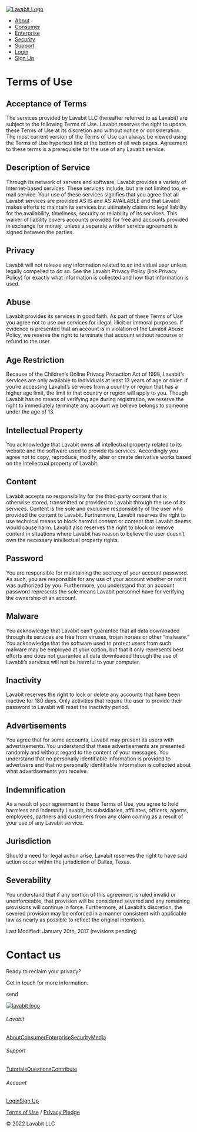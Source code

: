 [![Lavabit Logo](images/home/logo%402x.png)](https://lavabit.com/)

* [About](https://lavabit.com/about.html)
* [Consumer](https://lavabit.com/consumer.html)
* [Enterprise](https://lavabit.com/enterprise.html)
* [Security](https://lavabit.com/security.html)
* [Support](https://lavabit.com/support.html)
* [Login](https://lavabit.com/account/login/)
* [Sign Up](https://lavabit.com/signup.html)

Terms of Use
============

Acceptance of Terms
-------------------

The services provided by Lavabit LLC (hereafter referred to as Lavabit) are subject to the following Terms of Use. Lavabit reserves the right to update these Terms of Use at its discretion and without notice or consideration. The most current version of the Terms of Use can always be viewed using the Terms of Use hypertext link at the bottom of all web pages. Agreement to these terms is a prerequisite for the use of any Lavabit service.

  

Description of Service
----------------------

Through its network of servers and software, Lavabit provides a variety of Internet-based services. These services include, but are not limited too, e-mail service. Your use of these services signifies that you agree that all Lavabit services are provided AS IS and AS AVAILABLE and that Lavabit makes efforts to maintain its services but ultimately claims no legal liability for the availability, timeliness, security or reliability of its services. This waiver of liability covers accounts provided for free and accounts provided in exchange for money, unless a separate written service agreement is signed between the parties.

  

Privacy
-------

Lavabit will not release any information related to an individual user unless legally compelled to do so. See the Lavabit Privacy Policy (link:Privacy Policy) for exactly what information is collected and how that information is used.

  

Abuse
-----

Lavabit provides its services in good faith. As part of these Terms of Use you agree not to use our services for illegal, illicit or immoral purposes. If evidence is presented that an account is in violation of the Lavabit Abuse Policy, we reserve the right to terminate that account without recourse or refund to the user.

  

Age Restriction
---------------

Because of the Children’s Online Privacy Protection Act of 1998, Lavabit’s services are only available to individuals at least 13 years of age or older. If you’re accessing Lavabit’s services from a country or region that has a higher age limit, the limit in that country or region will apply to you. Though Lavabit has no means of verifying age during registration, we reserve the right to immediately terminate any account we believe belongs to someone under the age of 13.

  

Intellectual Property
---------------------

You acknowledge that Lavabit owns all intellectual property related to its website and the software used to provide its services. Accordingly you agree not to copy, reproduce, modify, alter or create derivative works based on the intellectual property of Lavabit.

  

Content
-------

Lavabit accepts no responsibility for the third-party content that is otherwise stored, transmitted or provided to Lavabit through the use of its services. Content is the sole and exclusive responsibility of the user who provided the content to Lavabit. Furthermore, Lavabit reserves the right to use technical means to block harmful content or content that Lavabit deems would cause harm. Lavabit also reserves the right to block or remove content in situations where Lavabit has reason to believe the user doesn’t own the necessary intellectual property rights.

  

Password
--------

You are responsible for maintaining the secrecy of your account password. As such, you are responsible for any use of your account whether or not it was authorized by you. Furthermore, you understand that an account password represents the sole means Lavabit personnel have for verifying the ownership of an account.

  

Malware
-------

You acknowledge that Lavabit can’t guarantee that all data downloaded through its services are free from viruses, trojan horses or other “malware.” You acknowledge that the software used to protect users from such malware may be employed at your option, but that it only represents best efforts and does not guarantee all data downloaded through the use of Lavabit’s services will not be harmful to your computer.

  

Inactivity
----------

Lavabit reserves the right to lock or delete any accounts that have been inactive for 180 days. Only activities that require the user to provide their password to Lavabit will reset the inactivity period.

  

Advertisements
--------------

You agree that for some accounts, Lavabit may present its users with advertisements. You understand that these advertisements are presented randomly and without regard to the content of your messages. You understand that no personally identifiable information is provided to advertisers and that no personally identifiable information is collected about what advertisements you receive.

  

Indemnification
---------------

As a result of your agreement to these Terms of Use, you agree to hold harmless and indemnify Lavabit, its subsidiaries, affiliates, officers, agents, employees, partners and customers from any claim coming as a result of your use of any Lavabit service.

  

Jurisdiction
------------

Should a need for legal action arise, Lavabit reserves the right to have said action occur within the jurisdiction of Dallas, Texas.

  

Severability
------------

You understand that if any portion of this agreement is ruled invalid or unenforceable, that provision will be considered severed and any remaining provisions will continue in force. Furthermore, at Lavabit’s discretion, the severed provision may be enforced in a manner consistent with applicable law as nearly as possible to reflect the original intentions.

Last Modified: January 20th, 2017 (revisions pending)

  

Contact us
==========

Ready to reclaim your privacy?

Get in touch for more information.

send

[![lavabit logo](images/home/logo-vert.png)](https://lavabit.com/index.html)

###### Lavabit

  
[About](https://lavabit.com/about.html)[Consumer](https://lavabit.com/consumer.html)[Enterprise](https://lavabit.com/enterprise.html)[Security](https://lavabit.com/security.html)[Media](https://lavabit.com/media.html)

###### Support

  
[Tutorials](https://lavabit.com/tutorials.html)[Questions](https://lavabit.com/questions.html)[Contribute](https://github.com/lavabit/)

###### Account

  
[Login](https://lavabit.com/account/login/)[Sign Up](https://lavabit.com/signup.html)

[](https://twitter.com/kingladar)[](https://www.facebook.com/Lavabit-LLC-432285083487165)

[Terms of Use](https://lavabit.com/terms.html) / [Privacy Pledge](https://lavabit.com/privacy.html)

© 2022 Lavabit LLC[](https://lavabit.com/markup.html)[](https://lavabit.com/stylesheets.html)[](https://lavabit.com/accessibility.html)